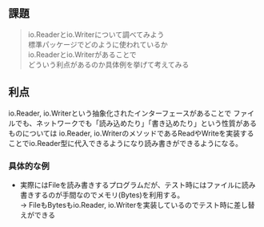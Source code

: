 ## 課題

>io.Readerとio.Writerについて調べてみよう  
>標準パッケージでどのように使われているか  
>io.Readerとio.Writerがあることで  
>どういう利点があるのか具体例を挙げて考えてみる

## 利点

io.Reader, io.Writerという抽象化されたインターフェースがあることで
ファイルでも、ネットワークでも「読み込めたり」「書き込めたり」という性質があるものについては
io.Reader, io.WriterのメソッドであるReadやWriteを実装することでio.Reader型に代入できるようになり読み書きができるようになる。

### 具体的な例

- 実際にはFileを読み書きするプログラムだが、テスト時にはファイルに読み書きするのが手間なのでメモリ(Bytes)を利用する。  
  -> FileもBytesもio.Reader, io.Writerを実装しているのでテスト時に差し替えができる
